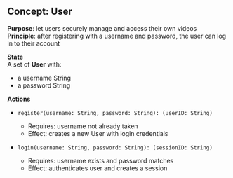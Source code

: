 ## Concept: User  
**Purpose**: let users securely manage and access their own videos  
**Principle**: after registering with a username and password, the user can log in to their account

**State**  
A set of **User** with:  
- a username String  
- a password String  

**Actions**  
- `register(username: String, password: String): (userID: String)`  
  - Requires: username not already taken  
  - Effect: creates a new User with login credentials  

- `login(username: String, password: String): (sessionID: String)`  
  - Requires: username exists and password matches  
  - Effect: authenticates user and creates a session  
